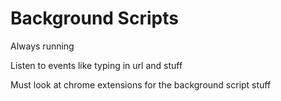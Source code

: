 # Background Scripts

Always running

Listen to events like typing in url and stuff 

Must look at chrome extensions for the background script stuff

